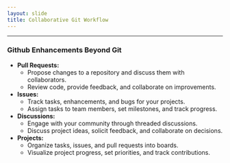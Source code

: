 ```yaml
---
layout: slide
title: Collaborative Git Workflow
---
```


---
<section markdown="1">

### Github Enhancements Beyond Git

<ul>
  <div data-fragment-index="1" class="fragment highlight-current-green">
  <li><strong>Pull Requests:</strong> 
    <ul>
      <li>Propose changes to a repository and discuss them with collaborators.</li>
      <li>Review code, provide feedback, and collaborate on improvements.</li>
    </ul>
  </li>
  </div>
  <div data-fragment-index="2" class="fragment highlight-current-green">
  <li><strong>Issues:</strong> 
    <ul>
      <li>Track tasks, enhancements, and bugs for your projects.</li>
      <li>Assign tasks to team members, set milestones, and track progress.</li>
    </ul>
  </li>
  </div>
  <div data-fragment-index="3" class="fragment highlight-current-green">
  <li><strong>Discussions:</strong> 
    <ul>
      <li>Engage with your community through threaded discussions.</li>
      <li>Discuss project ideas, solicit feedback, and collaborate on decisions.</li>
    </ul>
  </li>
  </div>
  <div data-fragment-index="4" class="fragment highlight-current-green">
  <li><strong>Projects:</strong> 
    <ul>
      <li>Organize tasks, issues, and pull requests into boards.</li>
      <li>Visualize project progress, set priorities, and track contributions.</li>
    </ul>
  </li>
  </div>
</ul>

</section>



